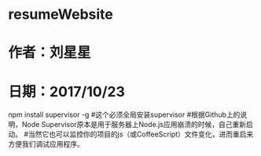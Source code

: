 # resumeWebsite
# 作者：刘星星
# 日期：2017/10/23
npm install supervisor -g  #这个必须全局安装supervisor
#根据Github上的说明，Node Supervisor原本是用于服务器上Node.js应用崩溃的时候，自己重新启动。
#当然它也可以监控你的项目的js（或CoffeeScript）文件变化，进而重启来方便我们调试应用程序。